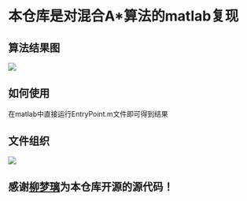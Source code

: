 # 本仓库是对混合A*算法的matlab复现
## 算法结果图
![](https://github.com/wanghuohuo0716/algorithm-recurrence/blob/master/hybrid_A_star/image/Parking.gif)
## 如何使用
在matlab中直接运行EntryPoint.m文件即可得到结果
## 文件组织
![](https://github.com/wanghuohuo0716/algorithm-recurrence/blob/master/hybrid_A_star/image/Mind.gif)

## 感谢[柳梦璃](https://zhuanlan.zhihu.com/p/40776683)为本仓库开源的源代码！